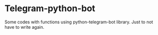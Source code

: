 # Telegram-python-bot
Some codes with functions using python-telegram-bot library. Just to not have to write again.
